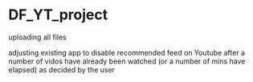 # DF_YT_project
uploading all files

 adjusting existing app to disable recommended feed on Youtube after a number of vidos have already been watched (or a number of mins have elapsed) as decided by the user 
